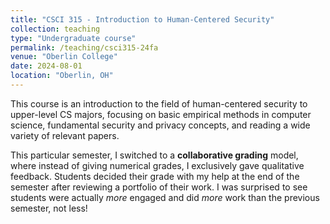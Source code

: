 ```yaml
---
title: "CSCI 315 - Introduction to Human-Centered Security"
collection: teaching
type: "Undergraduate course"
permalink: /teaching/csci315-24fa
venue: "Oberlin College"
date: 2024-08-01
location: "Oberlin, OH"
---
```


This course is an introduction to the field of human-centered security to upper-level CS majors, focusing on basic empirical methods in computer science, fundamental security and privacy concepts, and reading a wide variety of relevant papers.

This particular semester, I switched to a **collaborative grading** model, where instead of giving numerical grades, I exclusively gave qualitative feedback. Students decided their grade with my help at the end of the semester after reviewing a portfolio of their work. I was surprised to see students were actually *more* engaged and did *more* work than the previous semester, not less!